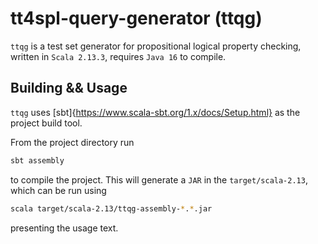# tt4spl-query-generator (ttqg)

`ttqg` is a test set generator for propositional logical property checking, written in `Scala 2.13.3`, requires `Java 16` to compile.

## Building && Usage

`ttqg` uses [sbt]{https://www.scala-sbt.org/1.x/docs/Setup.html} as the project build tool.

From the project directory run

```sh
sbt assembly
```

to compile the project. This will generate a `JAR` in the `target/scala-2.13`, which can be run using

```sh
scala target/scala-2.13/ttqg-assembly-*.*.jar
```

presenting the usage text.
